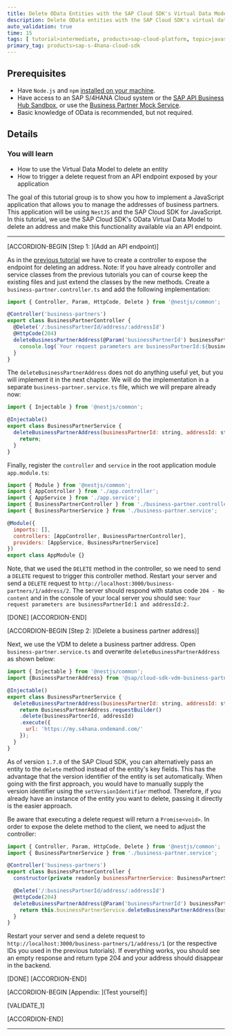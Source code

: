 ```yaml
---
title: Delete OData Entities with the SAP Cloud SDK's Virtual Data Model
description: Delete OData entities with the SAP Cloud SDK's virtual data model to duild an address manager application.
auto_validation: true
time: 15
tags: [ tutorial>intermediate, products>sap-cloud-platform, topic>javascript, topic>odata]
primary_tag: products>sap-s-4hana-cloud-sdk
---
```


## Prerequisites
 - Have `Node.js` and `npm` [installed on your machine](s4sdkjs-prerequisites).
 - Have access to an SAP S/4HANA Cloud system or the [SAP API Business Hub Sandbox](https://api.sap.com/getting-started), or use the [Business Partner Mock Service](https://sap.github.io/cloud-s4-sdk-book/pages/mock-odata.html).
 - Basic knowledge of OData is recommended, but not required.

## Details
### You will learn
  - How to use the Virtual Data Model to delete an entity
  - How to trigger a delete request from an API endpoint exposed by your application

The goal of this tutorial group is to show you how to implement a JavaScript application that allows you to manage the addresses of business partners. This application will be using `NestJS` and the SAP Cloud SDK for JavaScript. In this tutorial, we use the SAP Cloud SDK's OData Virtual Data Model to delete an address and make this functionality available via an API endpoint.

---

[ACCORDION-BEGIN [Step 1: ](Add an API endpoint)]

As in the [previous tutorial](cloudsdk-js-vdm-update) we have to create a controller to expose the endpoint for deleting an address. Note: If you have already controller and service classes from the previous tutorials you can of course keep the existing files and just extend the classes by the new methods. Create a `business-partner.controller.ts` and add the following implementation:

```JavaScript / TypeScript
import { Controller, Param, HttpCode, Delete } from '@nestjs/common';

@Controller('business-partners')
export class BusinessPartnerController {
  @Delete('/:businessPartnerId/address/:addressId')
  @HttpCode(204)
  deleteBusinessPartnerAddress(@Param('businessPartnerId') businessPartnerId, @Param('addressId') addressId){
    console.log(`Your request parameters are businessPartnerId:${businessPartnerId} and addressId:${addressId}.`);
  }
}
```
The `deleteBusinessPartnerAddress` does not do anything useful yet, but you will implement it in the next chapter. We will do the implementation in a separate `business-partner.service.ts` file, which we will prepare already now:

```JavaScript / TypeScript
import { Injectable } from '@nestjs/common';

@Injectable()
export class BusinessPartnerService {
  deleteBusinessPartnerAddress(businessPartnerId: string, addressId: string): Promise<void> {
    return;
  }
}
```

Finally, register the `controller` and `service` in the root application module `app.module.ts`:

```JavaScript / TypeScript
import { Module } from '@nestjs/common';
import { AppController } from './app.controller';
import { AppService } from './app.service';
import { BusinessPartnerController } from './business-partner.controller';
import { BusinessPartnerService } from './business-partner.service';

@Module({
  imports: [],
  controllers: [AppController, BusinessPartnerController],
  providers: [AppService, BusinessPartnerService]
})
export class AppModule {}
```

Note, that we used the `DELETE` method in the controller, so we need to send a `DELETE` request to trigger this controller method. Restart your server and send a `DELETE` request to `http://localhost:3000/business-partners/1/address/2`. The server should respond with  status code `204 - No content` and in the console of your local server you should see:
`Your request parameters are businessPartnerId:1 and addressId:2.`

[DONE]
[ACCORDION-END]

[ACCORDION-BEGIN [Step 2: ](Delete a business partner address)]

Next, we use the VDM to delete a business partner address. Open `business-partner.service.ts` and overwrite `deleteBusinessPartnerAddress` as shown below:

```JavaScript / TypeScript
import { Injectable } from '@nestjs/common';
import {BusinessPartnerAddress} from '@sap/cloud-sdk-vdm-business-partner-service';

@Injectable()
export class BusinessPartnerService {
  deleteBusinessPartnerAddress(businessPartnerId: string, addressId: string): Promise<void> {
    return BusinessPartnerAddress.requestBuilder()
    .delete(businessPartnerId, addressId)
    .execute({
      url: 'https://my.s4hana.ondemand.com/'
    });
  }
}
```

As of version `1.7.0` of the SAP Cloud SDK, you can alternatively pass an entity to the `delete` method instead of the entity's key fields. This has the advantage that the version identifier of the entity is set automatically. When going with the first approach, you would have to manually supply the version identifier using the `setVersionIdentifier` method. Therefore, if you already have an instance of the entity you want to delete, passing it directly is the easier approach.

Be aware that executing a delete request will return a `Promise<void>`. In order to expose the delete method to the client, we need to adjust the controller:

```JavaScript / TypeScript
import { Controller, Param, HttpCode, Delete } from '@nestjs/common';
import { BusinessPartnerService } from './business-partner.service';

@Controller('business-partners')
export class BusinessPartnerController {
  constructor(private readonly businessPartnerService: BusinessPartnerService) {}

  @Delete('/:businessPartnerId/address/:addressId')
  @HttpCode(204)
  deleteBusinessPartnerAddress(@Param('businessPartnerId') businessPartnerId, @Param('addressId') addressId): Promise<void> {
    return this.businessPartnerService.deleteBusinessPartnerAddress(businessPartnerId, addressId);
  }
}
```

Restart your server and send a delete request to `http://localhost:3000/business-partners/1/address/1` (or the respective IDs you used in the previous tutorials). If everything works, you should see an empty response and return type 204 and your address should disappear in the backend.

[DONE]
[ACCORDION-END]

[ACCORDION-BEGIN [Appendix: ](Test yourself)]

[VALIDATE_1]

[ACCORDION-END]

---
